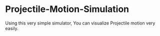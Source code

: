 # Projectile-Motion-Simulation
Using this very simple simulator, You can visualize Projectile motion very easily.
